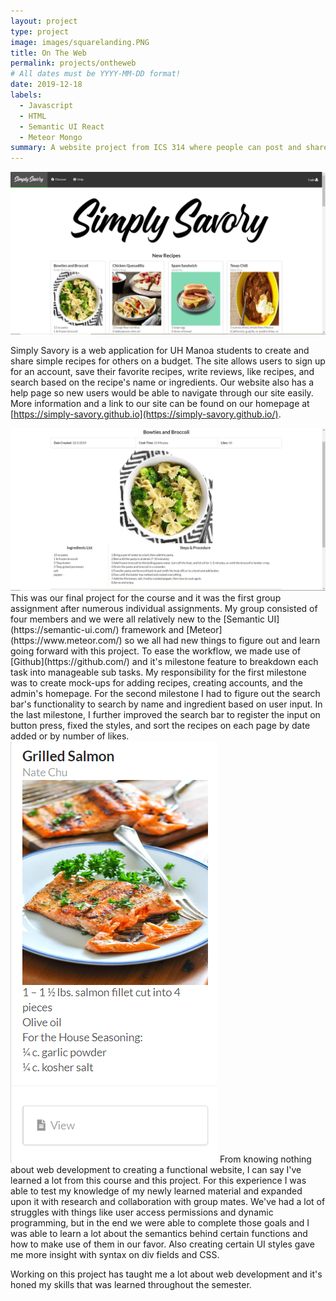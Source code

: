 ```yaml
---
layout: project
type: project
image: images/squarelanding.PNG
title: On The Web
permalink: projects/ontheweb
# All dates must be YYYY-MM-DD format!
date: 2019-12-18
labels:
  - Javascript
  - HTML
  - Semantic UI React
  - Meteor Mongo
summary: A website project from ICS 314 where people can post and share recipe ideas.
--- 
```


<div style="text-align:center"><img class="ui huge floated rounded image" src="/images/landing.PNG"><br /></div>


Simply Savory is a web application for UH Manoa students to create and share simple recipes for others on a budget. The site allows users to sign up for an account, save their favorite recipes, write reviews, like recipes, and search based on the recipe's name or ingredients. Our website also has a help page so new users would be able to navigate through our site easily. More information and a link to our site can be found on our homepage at [https://simply-savory.github.io](https://simply-savory.github.io/).

<img class="ui large left floated rounded image" src="/images/pasta.PNG">
This was our final project for the course and it was the first group assignment after numerous individual assignments. My group consisted of four members and we were all relatively new to the [Semantic UI](https://semantic-ui.com/) framework and [Meteor](https://www.meteor.com/) so we all had new things to figure out and learn going forward with this project. To ease the workflow, we made use of [Github](https://github.com/) and it's milestone feature to breakdown each task into manageable sub tasks. My responsibility for the first milestone was to create mock-ups for adding recipes, creating accounts, and the admin's homepage. For the second milestone I had to figure out the search bar's functionality to search by name and ingredient based on user input. In the last milestone, I further improved the search bar to register the input on button press, fixed the styles, and sort the recipes on each page by date added or by number of likes.

<img class="ui medium right floated rounded image" src="/images/salmoncard.PNG">
From knowing nothing about web development to creating a functional website, I can say I've learned a lot from this course and this project. For this experience I was able to test my knowledge of my newly learned material and expanded upon it with research and collaboration with group mates. We've had a lot of struggles with things like user access permissions and dynamic programming, but in the end we were able to complete those goals and I was able to learn a lot about the semantics behind certain functions and how to make use of them in our favor. Also creating certain UI styles gave me more insight with syntax on div fields and CSS.

Working on this project has taught me a lot about web development and it's honed my skills that was learned throughout the semester.

